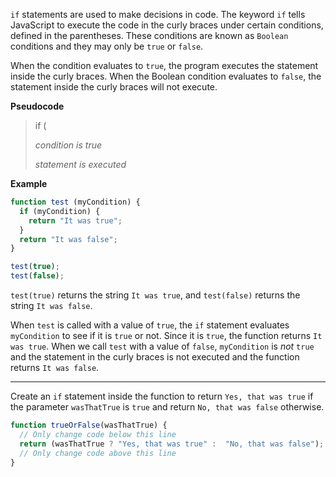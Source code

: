 `if` statements are used to make decisions in code. The keyword `if`
 tells JavaScript to execute the code in the curly braces under certain 
conditions, defined in the parentheses. These conditions are known as `Boolean` conditions and they may only be `true` or `false`.

When the condition evaluates to `true`, the program executes the statement inside the curly braces. When the Boolean condition evaluates to `false`, the statement inside the curly braces will not execute.

**Pseudocode**

> if (
> 
> 
> *condition is true*
> 
> *statement is executed*
> 

**Example**

```jsx
function test (myCondition) {
  if (myCondition) {
    return "It was true";
  }
  return "It was false";
}

test(true);
test(false);
```

`test(true)` returns the string `It was true`, and `test(false)` returns the string `It was false`.

When `test` is called with a value of `true`, the `if` statement evaluates `myCondition` to see if it is `true` or not. Since it is `true`, the function returns `It was true`. When we call `test` with a value of `false`, `myCondition` is *not* `true` and the statement in the curly braces is not executed and the function returns `It was false`.

---

Create an `if` statement inside the function to return `Yes, that was true` if the parameter `wasThatTrue` is `true` and return `No, that was false` otherwise.

```jsx
function trueOrFalse(wasThatTrue) {
  // Only change code below this line
  return (wasThatTrue ? "Yes, that was true" :  "No, that was false");
  // Only change code above this line
}
```
